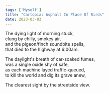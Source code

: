 ```yaml
---
tags: ['Myself']
title: "Cartopia: Asphalt In Place Of Birds"
date: 2023-03-03
---
```


The dying light of morning stuck,  
clung by chilly, smokey air,  
and the pigeon/finch soundbite spells,  
that died to the highway at 6:00am.

The daylight's breath of car-soaked fumes,  
was a single oxide shy of safe,  
as each machine layed traffic-queued,  
to kill the world and dig its grave anew,

The clearest sight by the streetside view.
